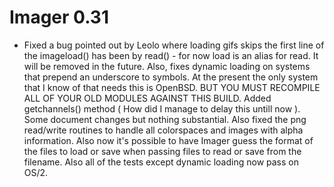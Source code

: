 # Imager 0.31

- Fixed a bug pointed out by Leolo where loading gifs  skips the first line of the imageload() has been  by read() - for now load is an alias for read.  It will  be removed in the future.  Also, fixes dynamic loading on  systems that prepend an underscore to symbols.  At the present  the only system that I know of that needs this is OpenBSD.  BUT YOU MUST RECOMPILE ALL OF YOUR OLD MODULES AGAINST THIS BUILD.  Added getchannels() method ( How did I manage to delay this  untill now ).  Some document changes but nothing substantial.  Also fixed the png read/write routines to handle all colorspaces  and images with alpha information.  Also now it's possible to   have Imager guess the format of the files to load or save   when passing files to read or save from the filename.  Also all of the tests except dynamic loading now pass on OS/2.